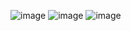 ![image](https://github.com/user-attachments/assets/fb4682b1-8c6a-4843-aac6-af00d52b3664)
![image](https://github.com/user-attachments/assets/c9389bcc-e77f-4def-a50e-dca16ca7808f)
![image](https://github.com/user-attachments/assets/3aa8dae9-f0ad-4a13-a23c-40decea8462c)
